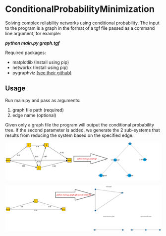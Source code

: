 # ConditionalProbabilityMinimization
Solving complex reliability networks using conditional probability. The input to the program is a graph in the format of a tgf file passed as a command line argument, for example: 

***python main.py graph.tgf***

Required packages:

* matplotlib (Install using pip)
* networkx (Install using pip)
* pygraphviz [(see their github)](https://github.com/pygraphviz/pygraphviz) 

## Usage
Run main.py and pass as arguments:
1. graph file path (required)
2. edge name (optional)

Given only a graph file the program will output the conditional probability tree. If the second parameter is added, we generate the 2 sub-systems that results from
reducing the system based on the specified edge.

![](output1.png)

![](output2.png)

